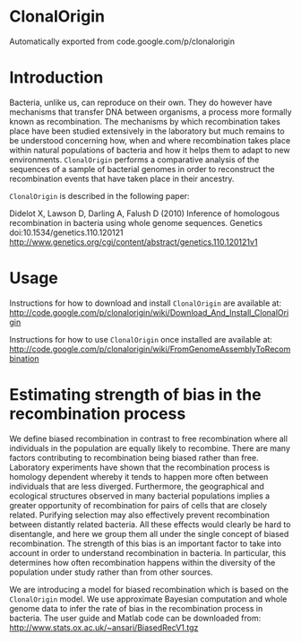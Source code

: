 # ClonalOrigin
Automatically exported from code.google.com/p/clonalorigin

# Introduction #

Bacteria, unlike us, can reproduce on their own. They do however have mechanisms that transfer DNA between organisms, a process more formally known as recombination. The mechanisms by which recombination takes place have been studied extensively in the laboratory but much remains to be understood concerning how, when and where recombination takes place within natural populations of bacteria and how it helps them to adapt to new environments. `ClonalOrigin` performs a comparative analysis of the sequences of a sample of bacterial genomes in order to reconstruct the recombination events that have taken place in their ancestry.

`ClonalOrigin` is described in the following paper:

Didelot X, Lawson D, Darling A, Falush D (2010) Inference of homologous recombination in bacteria using whole genome sequences. Genetics doi:10.1534/genetics.110.120121 http://www.genetics.org/cgi/content/abstract/genetics.110.120121v1

# Usage #

Instructions for how to download and install `ClonalOrigin` are available at:
http://code.google.com/p/clonalorigin/wiki/Download_And_Install_ClonalOrigin

Instructions for how to use `ClonalOrigin` once installed are available at:
http://code.google.com/p/clonalorigin/wiki/FromGenomeAssemblyToRecombination

# Estimating strength of bias in the recombination process #

We define biased recombination in contrast to free recombination where all individuals in the population are equally likely to recombine. There are many factors contributing to recombination being biased rather than free. Laboratory experiments have shown that the recombination process is homology dependent whereby it tends to happen more often between individuals that are less diverged. Furthermore, the geographical and ecological structures observed in many bacterial populations implies a greater opportunity of recombination for pairs of cells that are closely related. Purifying selection may also effectively prevent recombination between distantly related bacteria. All these effects would clearly be hard to disentangle, and here we group them all under the single concept of biased recombination. The strength of this bias is an important factor to take into account in order to understand recombination in bacteria. In particular, this determines how often recombination happens within the diversity of the population under study rather than from other sources.

We are introducing a model for biased recombination which is based on the `ClonalOrigin` model. We use approximate Bayesian computation and whole genome data to infer the rate of bias in the recombination process in bacteria. The user guide and Matlab code can be downloaded from:
http://www.stats.ox.ac.uk/~ansari/BiasedRecV1.tgz
